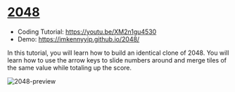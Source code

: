 # [2048](https://youtu.be/XM2n1gu4530)
- Coding Tutorial: https://youtu.be/XM2n1gu4530
- Demo: https://imkennyyip.github.io/2048/

In this tutorial, you will learn how to build an identical clone of 2048. You will learn how to use the arrow keys to slide numbers around and merge tiles of the same value while totaling up the score.

![2048-preview](https://user-images.githubusercontent.com/78777681/163065518-e4588997-1dde-45b7-a9a6-a7dafcbdf672.png)